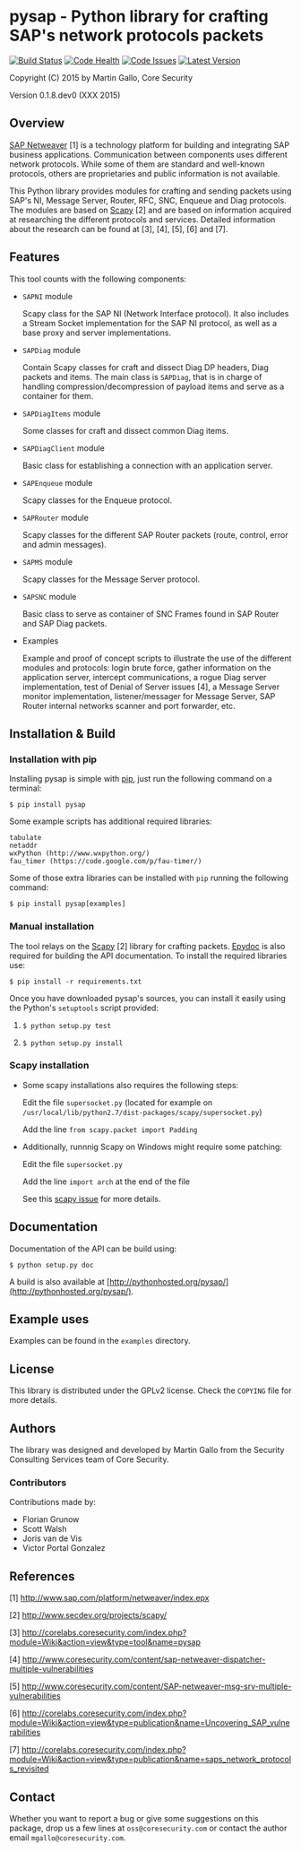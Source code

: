 pysap - Python library for crafting SAP's network protocols packets
===================================================================

[![Build Status](https://travis-ci.org/CoreSecurity/pysap.svg?branch=master)](https://travis-ci.org/CoreSecurity/pysap)
[![Code Health](https://landscape.io/github/CoreSecurity/pysap/master/landscape.svg)](https://landscape.io/github/CoreSecurity/pysap/master)
[![Code Issues](http://www.quantifiedcode.com/api/v1/project/53b997e2c9054c5ab44782614c572358/badge.svg)](http://www.quantifiedcode.com/app/project/53b997e2c9054c5ab44782614c572358)
[![Latest Version](https://img.shields.io/pypi/v/pysap.svg)](https://pypi.python.org/pypi/pysap/)

Copyright (C) 2015 by Martin Gallo, Core Security

Version 0.1.8.dev0 (XXX 2015)


Overview
--------

[SAP Netweaver](http://www.sap.com/platform/netweaver/index.epx) [1] is a 
technology platform for building and integrating SAP business applications.
Communication between components uses different network protocols. While
some of them are standard and well-known protocols, others are proprietaries
and public information is not available.

This Python library provides modules for crafting and sending packets using
SAP's NI, Message Server, Router, RFC, SNC, Enqueue and Diag protocols. The
modules are based on [Scapy](http://www.secdev.org/projects/scapy/) [2] and
are based on information acquired at researching the different protocols and
services. Detailed information about the research can be found at [3], [4], 
[5], [6] and [7].


Features
--------

This tool counts with the following components:

- `SAPNI` module

    Scapy class for the SAP NI (Network Interface protocol). It also includes a
    Stream Socket implementation for the SAP NI protocol, as well as a base 
    proxy and server implementations.

- `SAPDiag` module

    Contain Scapy classes for craft and dissect Diag DP headers, Diag packets 
    and items. The main class is `SAPDiag`, that is in charge of handling 
    compression/decompression of payload items and serve as a container for 
    them.

- `SAPDiagItems` module

    Some classes for craft and dissect common Diag items.

- `SAPDiagClient` module

    Basic class for establishing a connection with an application server.

- `SAPEnqueue` module

    Scapy classes for the Enqueue protocol.

- `SAPRouter` module

    Scapy classes for the different SAP Router packets (route, control, error
    and admin messages).

- `SAPMS` module

    Scapy classes for the Message Server protocol.
    
- `SAPSNC` module

    Basic class to serve as container of SNC Frames found in SAP Router and
    SAP Diag packets. 

- Examples

    Example and proof of concept scripts to illustrate the use of the different
    modules and protocols: login brute force, gather information on the
    application server, intercept communications, a rogue Diag server
    implementation, test of Denial of Server issues [4], a Message Server
    monitor implementation, listener/messager for Message Server, SAP Router
    internal networks scanner and port forwarder, etc.
	

Installation & Build
--------------------

### Installation with pip ###

Installing pysap is simple with [pip](https://pip.pypa.io/), just run the
following command on a terminal:

    $ pip install pysap

Some example scripts has additional required libraries:

    tabulate
    netaddr
    wxPython (http://www.wxpython.org/)
    fau_timer (https://code.google.com/p/fau-timer/)

Some of those extra libraries can be installed with `pip` running the following
command:

    $ pip install pysap[examples] 

### Manual installation ###

The tool relays on the [Scapy](http://www.secdev.org/projects/scapy/) [2]
library for crafting packets. [Epydoc](http://epydoc.sourceforge.net/) is
also required for building the API documentation. To install the required
libraries use:

    $ pip install -r requirements.txt

Once you have downloaded pysap's sources, you can install it easily using
the Python's `setuptools` script provided:

1) `$ python setup.py test`

2) `$ python setup.py install`

### Scapy installation ###


- Some scapy installations also requires the following steps:

    Edit the file `supersocket.py` (located for example on 
    	`/usr/local/lib/python2.7/dist-packages/scapy/supersocket.py`)

    Add the line `from scapy.packet import Padding`

- Additionally, runnnig Scapy on Windows might require some patching:

    Edit the file `supersocket.py` 

    Add the line `import arch` at the end of the file

  See this [scapy issue](https://bitbucket.org/secdev/scapy/pull-request/56)
  for more details.


Documentation
-------------

Documentation of the API can be build using:

    $ python setup.py doc

A build is also available at [http://pythonhosted.org/pysap/](http://pythonhosted.org/pysap/).


Example uses
------------

Examples can be found in the `examples` directory.


License
-------

This library is distributed under the GPLv2 license. Check the `COPYING` file for
more details.


Authors
-------

The library was designed and developed by Martin Gallo from the Security
Consulting Services team of Core Security.

### Contributors ###

Contributions made by:

  * Florian Grunow
  * Scott Walsh
  * Joris van de Vis
  * Victor Portal Gonzalez 


References
----------

[1] http://www.sap.com/platform/netweaver/index.epx

[2] http://www.secdev.org/projects/scapy/

[3] http://corelabs.coresecurity.com/index.php?module=Wiki&action=view&type=tool&name=pysap

[4] http://www.coresecurity.com/content/sap-netweaver-dispatcher-multiple-vulnerabilities

[5] http://www.coresecurity.com/content/SAP-netweaver-msg-srv-multiple-vulnerabilities

[6] http://corelabs.coresecurity.com/index.php?module=Wiki&action=view&type=publication&name=Uncovering_SAP_vulnerabilities

[7] http://corelabs.coresecurity.com/index.php?module=Wiki&action=view&type=publication&name=saps_network_protocols_revisited


Contact
-------

Whether you want to report a bug or give some suggestions on this package, drop
us a few lines at `oss@coresecurity.com` or contact the author email 
`mgallo@coresecurity.com`.
